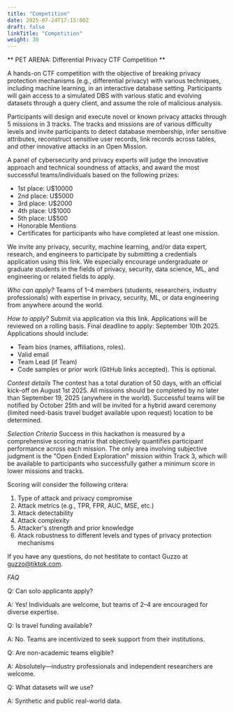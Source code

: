 ```yaml
---
title: "Competition"
date: 2025-07-24T17:15:00Z
draft: false
linkTitle: "Competition"
weight: 30
---
```


** PET ARENA: Differential Privacy CTF Competition **

A hands-on CTF competition with the objective of breaking privacy protection mechanisms (e.g., differential privacy) with various techniques, including machine learning, in an interactive database setting. Participants will gain access to a simulated DBS with various static and evolving datasets through a query client, and assume the role of malicious analysis.

Participants will design and execute novel or known privacy attacks through 5 missions in 3 tracks. The tracks and missions are of various difficulty levels and invite participants to detect database membership, infer sensitive attributes, reconstruct sensitive user records, link records across tables, and other innovative attacks in an Open Mission. 

A panel of cybersecurity and privacy experts will judge the innovative approach and technical soundness of attacks, and award the most successful teams/individuals based on the following prizes: 
  - 1st place: U$10000
  - 2nd place: U$5000
  - 3rd place: U$2000
  - 4th place: U$1000
  - 5th place: U$500
  - Honorable Mentions
  - Certificates for participants who have completed at least one mission.

We invite any privacy, security, machine learning, and/or data expert, research, and engineers to participate by submitting a credentials application using this link. We especially encourage undergraduate or graduate students in the fields of privacy, security, data science, ML, and engineering or related fields to apply.

*Who can apply?*
Teams of 1–4 members (students, researchers, industry professionals) with expertise in privacy, security, ML, or data engineering from anywhere around the world. 

*How to apply?*
Submit via application via this link. Applications will be reviewed on a rolling basis. Final deadline to apply: September 10th 2025. 
Applications should include:
- Team bios (names, affiliations, roles).
- Valid email
- Team Lead (if Team)
- Code samples or prior work (GitHub links accepted). This is optional.

*Contest details*
The contest has a total duration of 50 days, with an official kick-off on August 1st 2025. All missions should be completed by no later than September 19, 2025 (anywhere in the world).  Successful teams will be notified by October 25th and will be invited for a hybrid award ceremony (limited need-basis travel budget available upon request) location to be determined. 

*Selection Criteria*
Success in this hackathon is measured by a comprehensive scoring matrix that objectively quantifies participant performance across each mission. The only area involving subjective judgment is the "Open Ended Exploration" mission within Track 3, which will be available to participants who successfully gather a minimum score in lower missions and tracks.

Scoring will consider the following critera:
1. Type of attack and privacy compromise
2. Attack metrics (e.g., TPR, FPR, AUC, MSE, etc.)
3. Attack detectability 
4. Attack complexity
5. Attacker's strength and prior knowledge
6. Atack robustness to different levels and types of privacy protection mechanisms


If you have any questions, do not hestitate to contact Guzzo at guzzo@tiktok.com. 

*FAQ*

Q: Can solo applicants apply?

A: Yes! Individuals are welcome, but teams of 2–4 are encouraged for diverse expertise.

Q: Is travel funding available?

A: No. Teams are incentivized to seek support from their institutions.

Q: Are non-academic teams eligible?

A: Absolutely—industry professionals and independent researchers are welcome.

Q: What datasets will we use?

A: Synthetic and public real-world data.


